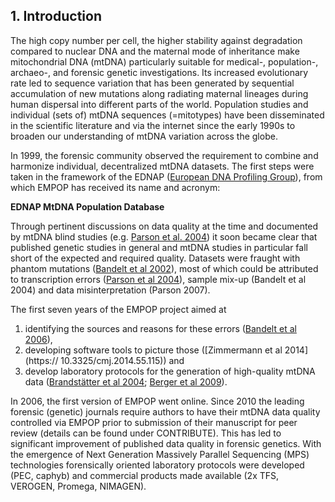 ## 1. Introduction

The high copy number per cell, the higher stability against degradation compared to nuclear DNA and the maternal mode of inheritance make mitochondrial DNA (mtDNA) particularly suitable for medical-, population-, archaeo-, and forensic genetic investigations. Its increased evolutionary rate led to sequence variation that has been generated by sequential accumulation of new mutations along radiating maternal lineages during human dispersal into different parts of the world. Population studies and individual (sets of) mtDNA sequences (=mitotypes) have been disseminated in the scientific literature and via the internet since the early 1990s to broaden our understanding of mtDNA variation across the globe.

In 1999, the forensic community observed the requirement to combine and harmonize individual, decentralized mtDNA datasets. The first steps were taken in the framework of the EDNAP ([European DNA Profiling Group](https://www.isfg.org/EDNAP)), from which EMPOP has received its name and acronym:

**EDNAP MtDNA Population Database**

Through pertinent discussions on data quality at the time and documented by mtDNA blind studies (e.g. [Parson et al. 2004](https://doi:10.1016/j.forsciint.2003.11.008)) it soon became clear that published genetic studies in general and mtDNA studies in particular fall short of the expected and required quality. Datasets were fraught with phantom mutations ([Bandelt et al 2002](https://doi.org/10.1086/344397)), most of which could be attributed to transcription errors ([Parson et al 2004](https://10.1016/j.forsciint.2003.11.008)), sample mix-up (Bandelt et al 2004) and data misinterpretation (Parson 2007).

The first seven years of the EMPOP project aimed at

1. identifying the sources and reasons for these errors ([Bandelt et al 2006](https://10.1007/3-540-31789-9_4)),
2. developing software tools to picture those ([Zimmermann et al 2014](https:// 10.3325/cmj.2014.55.115)) and
3. develop laboratory protocols for the generation of high-quality mtDNA data  ([Brandstätter et al 2004](https://doi.org/10.1007/s00414-004-0466-z); [Berger et al 2009](https://doi.org/10.1007/s00414-004-0466-z)).  
 
In 2006, the first version of EMPOP went online. Since 2010 the leading forensic (genetic) journals require authors to have their mtDNA data quality controlled via EMPOP prior to submission of their manuscript for peer review (details can be found under CONTRIBUTE). This has led to significant improvement of published data quality in forensic genetics. With the emergence of Next Generation Massively Parallel Sequencing (MPS) technologies forensically oriented laboratory protocols were developed (PEC, caphyb) and commercial products made available (2x TFS, VEROGEN, Promega, NIMAGEN).

